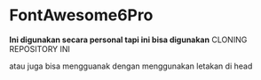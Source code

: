 # FontAwesome6Pro


**Ini digunakan secara personal tapi ini bisa digunakan**
CLONING REPOSITORY INI

atau juga bisa mengguanak dengan menggunakan 
    <link rel="stylesheet" href="https://doniws.github.io/FontAwesome6Pro/pro/css/all.css"> 
 letakan di head
